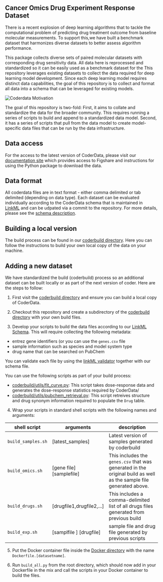 ## Cancer Omics Drug Experiment Response Dataset 



There is a recent explosion of deep learning algorithms that to tackle the computational problem of predicting drug treatment outcome from baseline molecular measurements. To support this,we have built a benchmark dataset that harmonizes diverse datasets to better assess algorithm performance.

This package collects diverse sets of paired molecular datasets with corresponding drug sensitivity data. All data here is reprocessed and standardized so it can be easily used as a benchmark dataset for the 
This repository leverages existing datasets to collect the data
required for deep learning model development. Since each deep learning model
requires distinct data capabilities, the goal of this repository is to
collect and format all data into a schema that can be leveraged for
existing models.

![Coderdata Motivation](coderdata_overview.jpg?raw=true "Motivation behind
coderdata develompent")


The goal of this repository is two-fold: First, it aims to collate and
standardize the data for the broader community. This requires
running a series of scripts to build and append to a standardized data
model. Second, it has a series of scripts that pull from the data
model to create model-specific data files that can be run by the data
infrastructure. 

## Data access
For the access to the latest version of CoderData, please visit our
[documentation site](https://pnnl-compbio.github.io/coderdata/) which provides access to Figshare and
instructions for using the Python package to download the data.

## Data format
All coderdata files are in text format - either comma delimited or tab
delimited (depending on data type). Each dataset can be evaluated
individually according to the CoderData schema that is maintained in [LinkML](schema/coderdata.yaml)
and can be udpated via a commit to the repository. For more details,
please see the [schema description](schema/README.md).

## Building a local version

The build process can be found in our [coderbuild
directory](coderbuild/README.md). Here you can follow the instructions to
build your own local copy of the data on your machine. 

## Adding a new dataset

We have standardized the build (coderbuild) process so an additional dataset can be
built locally or as part of the next version of coder. Here are the
steps to follow:

1. First visit the [coderbuild
directory](coderbuild/README.md) and ensure you can build a local copy of
CoderData. 

2. Checkout this repository and  create a subdirectory of the
[coderbuild directory](coderbuild) with your own build files. 

3. Develop your scripts to build the data files according to our
[LinkML Schema](schema/coderdata.yaml]). This will require collecting
the following metadata:
- entrez gene identifiers (or you can use the `genes.csv` file
- sample information such as species and model system type
- drug name that can be searched on PubChem

You can validate each file by
using the [linkML
validator](https://linkml.io/linkml/data/validating-data) together
with our schema file. 

You can use the following scripts as part of your build process:
- [coderbuild/utils/fit_curve.py](coderbuild/utils/fit_curve.py): This script
  takes dose-response data and generates the dose-response statistics
  required by CoderData/
- [coderbuild/utils/pubchem_retrieval.py](coderbuild/utils/pubchem_retreival.py):
  This script retreives structure and drug synonym information
  required to populate the `Drug` table. 

4. Wrap your scripts in standard shell scripts with the following names
and arguments:

| shell script     | arguments                | description         |
|------------------|--------------------------|---------------------|
| `build_samples.sh` | [latest_samples] | Latest version of samples generated by coderbuild |
| `build_omics.sh` | [gene file] [samplefile] | This includes the `genes.csv` that was generated in the original build as well as the sample file generated above. |
| `build_drugs.sh` | [drugfile1,drugfile2,...]       | This includes a comma-delimited list of all drugs files generated from previous build  |
| `build_exp.sh`| [samplfile ] [drugfile] | sample file and drug file generated by previous scripts |

5. Put the Docker container file inside the [Docker
directory](./coderbuild/docker) with the name
`Dockerfile.[datasetname]`. 

6. Run `build_all.py` from the root directory, which should now add in
your Dockerfile in the mix and call the scripts in your Docker
container to build the files.


